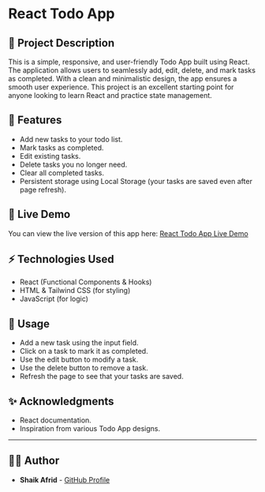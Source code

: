 # React Todo App

## 🚀 Project Description

This is a simple, responsive, and user-friendly Todo App built using React. The application allows users to seamlessly add, edit, delete, and mark tasks as completed. With a clean and minimalistic design, the app ensures a smooth user experience. This project is an excellent starting point for anyone looking to learn React and practice state management.

## 📝 Features

* Add new tasks to your todo list.
* Mark tasks as completed.
* Edit existing tasks.
* Delete tasks you no longer need.
* Clear all completed tasks.
* Persistent storage using Local Storage (your tasks are saved even after page refresh).

## 🚀 Live Demo

You can view the live version of this app here: [React Todo App Live Demo](https://todooreacttapp.netlify.app/)

## ⚡ Technologies Used

* React (Functional Components & Hooks)
* HTML & Tailwind CSS (for styling)
* JavaScript (for logic)


## 🌟 Usage

* Add a new task using the input field.
* Click on a task to mark it as completed.
* Use the edit button to modify a task.
* Use the delete button to remove a task.
* Refresh the page to see that your tasks are saved.


## ✨ Acknowledgments

* React documentation.
* Inspiration from various Todo App designs.

---

## 👨‍💻 Author

* **Shaik Afrid** - [GitHub Profile](https://github.com/ShaikAfrid1)
